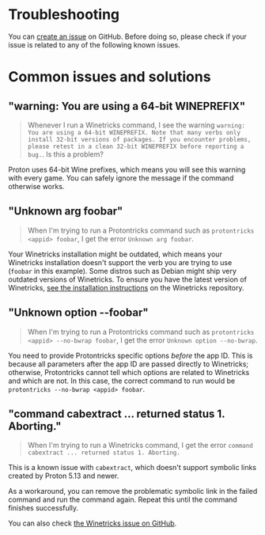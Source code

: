 Troubleshooting
===============

You can [create an issue](https://github.com/Matoking/protontricks/issues/new/choose) on GitHub. Before doing so, please check if your issue is related to any of the following known issues.

# Common issues and solutions

## "warning: You are using a 64-bit WINEPREFIX"

> Whenever I run a Winetricks command, I see the warning `warning: You are using a 64-bit WINEPREFIX. Note that many verbs only install 32-bit versions of packages. If you encounter problems, please retest in a clean 32-bit WINEPREFIX before reporting a bug.`.
> Is this a problem?

Proton uses 64-bit Wine prefixes, which means you will see this warning with every game. You can safely ignore the message if the command otherwise works.

## "Unknown arg foobar"

> When I'm trying to run a Protontricks command such as `protontricks <appid> foobar`, I get the error `Unknown arg foobar`.

Your Winetricks installation might be outdated, which means your Winetricks installation doesn't support the verb you are trying to use (`foobar` in this example). Some distros such as Debian might ship very outdated versions of Winetricks. To ensure you have the latest version of Winetricks, [see the installation instructions](https://github.com/Winetricks/winetricks#installing) on the Winetricks repository.

## "Unknown option --foobar"

> When I'm trying to run a Protontricks command such as `protontricks <appid> --no-bwrap foobar`, I get the error `Unknown option --no-bwrap`.

You need to provide Protontricks specific options *before* the app ID. This is because all parameters after the app ID are passed directly to Winetricks; otherwise, Protontricks cannot tell which options are related to Winetricks and which are not. In this case, the correct command to run would be `protontricks --no-bwrap <appid> foobar`.

## "command cabextract ... returned status 1. Aborting."

> When I'm trying to run a Winetricks command, I get the error `command cabextract ... returned status 1. Aborting.`

This is a known issue with `cabextract`, which doesn't support symbolic links created by Proton 5.13 and newer.

As a workaround, you can remove the problematic symbolic link in the failed command and run the command again. Repeat this until the command finishes successfully.

You can also check [the Winetricks issue on GitHub](https://github.com/Winetricks/winetricks/issues/1648).
